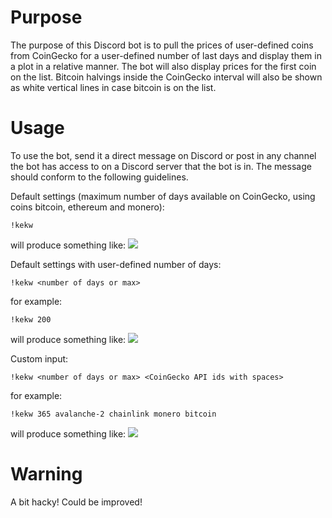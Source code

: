 # Purpose #

The purpose of this Discord bot is to pull the prices of user-defined coins from CoinGecko for a user-defined number of last days and display them in a plot in a relative manner.
The bot will also display prices for the first coin on the list.
Bitcoin halvings inside the CoinGecko interval will also be shown as white vertical lines in case bitcoin is on the list.

# Usage #

To use the bot, send it a direct message on Discord or post in any channel the bot has access to on a Discord server that the bot is in. The message should conform to the following guidelines.

Default settings (maximum number of days available on CoinGecko, using coins bitcoin, ethereum and monero):

    !kekw

will produce something like:
<img src="https://cdn.discordapp.com/attachments/1142735761276420106/1214303302091538552/image.png?ex=65f89f13&is=65e62a13&hm=b1340d5e4cf0ea484544e463736164f62ddd9acc0627db1a5d673012da972a14&">

Default settings with user-defined number of days:

    !kekw <number of days or max>

for example:

    !kekw 200

will produce something like:
<img src="https://cdn.discordapp.com/attachments/1142735761276420106/1214304182048260176/image.png?ex=65f89fe5&is=65e62ae5&hm=7771fdcf6133b305284ed205913d7cd132f2af2ad0483323d6da80015bebeed0&">

Custom input:

    !kekw <number of days or max> <CoinGecko API ids with spaces>

for example:

    !kekw 365 avalanche-2 chainlink monero bitcoin

will produce something like:
<img src="https://cdn.discordapp.com/attachments/1142735761276420106/1214304587717025863/image.png?ex=65f8a046&is=65e62b46&hm=265b20707764539b17996c77b2c9586ef929daa82d67453379f80f4cd9e0c634&">

# Warning #

A bit hacky! Could be improved!
